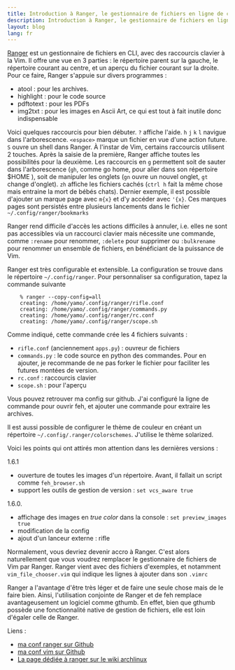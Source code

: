 ```yaml
---
title: Introduction à Ranger, le gestionnaire de fichiers en ligne de commande
description: Introduction à Ranger, le gestionnaire de fichiers en ligne de commande
layout: blog
lang: fr
---
```

[Ranger](http://ranger.nongnu.org/) est un gestionnaire de fichiers en CLI, avec des raccourcis
clavier à la Vim. Il offre une vue en 3 parties : le répertoire parent sur la gauche, le répertoire
courant au centre, et un aperçu du fichier courant sur la droite. Pour ce faire, Ranger s'appuie sur
divers programmes :

-   atool : pour les archives.
-   highlight : pour le code source
-   pdftotext : pour les PDFs
-   img2txt : pour les images en Ascii Art, ce qui est tout à fait inutile donc indispensable

Voici quelques raccourcis pour bien débuter. `?` affiche l'aide. `h` `j` `k` `l` navigue dans
l'arborescence. `<espace>` marque un fichier en vue d'une action future. `S` ouvre un shell dans
Ranger. À l'instar de Vim, certains raccourcis utilisent 2 touches. Après la saisie de la première,
Ranger affiche toutes les possibilités pour la deuxième. Les raccourcis en `g` permettent soit de
sauter dans l'arborescence (`gh`, comme go home, pour aller dans son répertoire $HOME ), soit de
manipuler les onglets (`gn` ouvre un nouvel onglet, `gt` change d'onglet). `zh` affiche les fichiers
cachés (`ctrl h` fait la même chose mais entraine la mort de bébés chats). Dernier exemple, il est
possible d'ajouter un marque page avec `m{x}` et d'y accéder avec `'{x}`. Ces marques pages sont
persistés entre plusieurs lancements dans le fichier `~/.config/ranger/bookmarks`

Ranger rend difficile d'accès les actions difficiles à annuler, i.e. elles ne sont pas accessibles
via un raccourci clavier mais nécessite une commande, comme `:rename` pour renommer, `:delete` pour
supprimer ou `:bulkrename` pour renommer un ensemble de fichiers, en bénéficiant de la puissance de
Vim.

Ranger est très configurable et extensible. La configuration se trouve dans le répertoire
`~/.config/ranger`. Pour personnaliser sa configuration, tapez la commande suivante

```
    % ranger --copy-config=all
    creating: /home/yamo/.config/ranger/rifle.conf
    creating: /home/yamo/.config/ranger/commands.py
    creating: /home/yamo/.config/ranger/rc.conf
    creating: /home/yamo/.config/ranger/scope.sh
```

Comme indiqué, cette commande crée les 4 fichiers suivants :

-   `rifle.conf` (anciennement `apps.py`) : ouvreur de fichiers
-   `commands.py` : le code source en python des commandes. Pour en ajouter, je recommande de ne pas
    forker le fichier pour faciliter les futures montées de version.
-   `rc.conf` : raccourcis clavier
-   `scope.sh` : pour l'aperçu

Vous pouvez retrouver ma config sur github. J'ai configuré la ligne de commande pour ouvrir feh, et
ajouter une commande pour extraire les archives.

Il est aussi possible de configurer le thème de couleur en créant un répertoire
`~/.config/.ranger/colorschemes`. J'utilise le thème solarized.

Voici les points qui ont attirés mon attention dans les dernières versions :

1.6.1

-   ouverture de toutes les images d'un répertoire. Avant, il fallait un script comme
    `feh_browser.sh`
-   support les outils de gestion de version : `set vcs_aware true`

1.6.0.

-   affichage des images en *true color* dans la console : `set preview_images true`
-   modification de la config
-   ajout d'un lanceur externe : rifle

Normalement, vous devriez devenir accro à Ranger. C'est alors naturellement que vous voudrez
remplacer le gestionnaire de fichiers de Vim par Ranger. Ranger vient avec des fichiers d'exemples,
et notamment `vim_file_chooser.vim` qui indique les lignes à ajouter dans son `.vimrc`

Ranger a l'avantage d'être très léger et de faire une seule chose mais de le faire bien. Ainsi,
l'utilisation conjointe de Ranger et de feh remplace avantageusement un logiciel comme gthumb. En
effet, bien que gthumb possède une fonctionnalité native de gestion de fichiers, elle est loin
d'égaler celle de Ranger.

Liens :

-   [ma conf ranger sur Github](https://github.com/YannMoisan/dotfiles/tree/master/ranger)
-   [ma conf vim sur Github](https://github.com/YannMoisan/dotfiles/blob/master/.vimrc)
-   [La page dédiée à ranger sur le wiki archlinux](https://wiki.archlinux.org/index.php/ranger)

